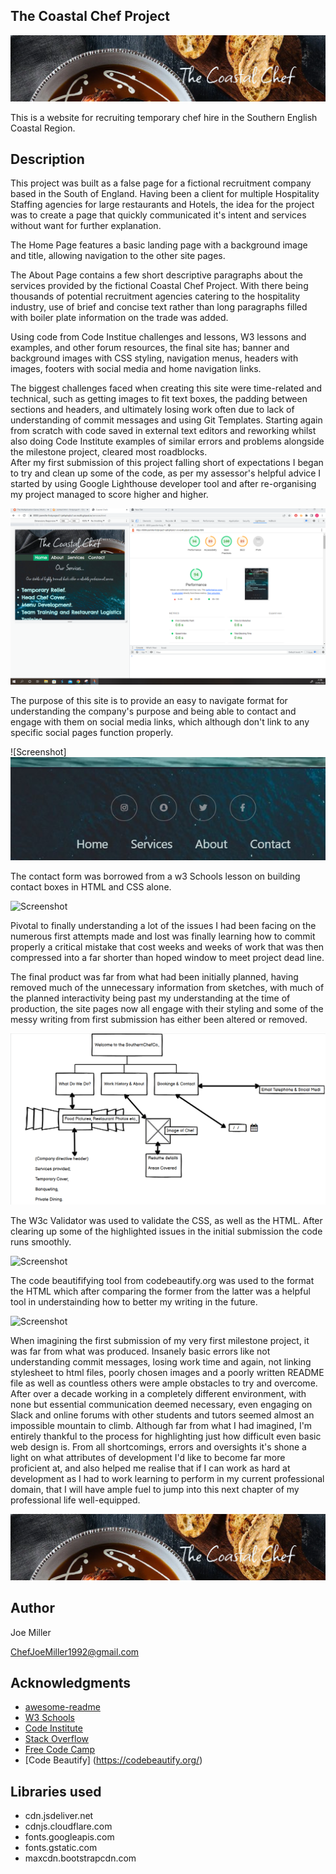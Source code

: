 ## The Coastal Chef Project

![Screenshot](coastal-chef-header-image.png)

This is a website for recruiting temporary chef hire in the Southern English Coastal Region.

## Description

This project was built as a false page for a fictional recruitment company based in the South of England. 
Having been a client for multiple Hospitality Staffing agencies for large restaurants and Hotels, the idea for the 
project was to create a page that quickly communicated it's intent and services without want for further explanation.

The Home Page features a basic landing page with a background image and title, allowing navigation
to the other site pages. 

The About Page contains a few short descriptive paragraphs about the services provided by the fictional Coastal Chef Project.
With there being thousands of potential recruitment agencies catering to the hospitality industry, use of brief and concise text 
rather than long paragraphs filled with boiler plate information on the trade was added. 

Using code from Code Institue challenges and lessons, W3 lessons and examples, and other forum resources, the final site has; 
banner and background images with CSS styling, navigation menus, headers with images, footers with social media and home navigation links.

The biggest challenges faced when creating this site were time-related and technical, such as getting images to fit text boxes, the padding between sections and headers, and ultimately losing work often due to lack of understanding of commit messages and using Git Templates. Starting again from scratch with code saved in external text editors and reworking whilst also doing Code Institute examples of similar errors and problems alongside the milestone project, cleared most roadblocks.  
After my first submission of this project falling short of expectations I began to try and clean up some of the code, as per my assessor's helpful advice I started by using Google Lighthouse developer tool and after re-organising my project managed to score higher and higher.

![Screenshot](light-house-screenshot-1.png)

The purpose of this site is to provide an easy to navigate format for understanding the company's purpose and being able to contact and engage with them on social media links, which although don't link to any specific social pages function properly. 

![Screenshot]<img src="social-link-screenshot.png" width="800" />

The contact form was borrowed from a w3 Schools lesson on building contact boxes in HTML and CSS alone. 

![Screenshot](firstproject1/contact-form-screenshot.png)

Pivotal to finally understanding a lot of the issues I had been facing on the numerous first attempts made and lost was finally learning how to commit properly a critical mistake that cost weeks and weeks of work that was then compressed into a far shorter than hoped window to meet project dead line. 

The final product was far from what had been initially planned, having removed much of the unnecessary information from sketches, with much of the planned interactivity being past my understanding at the time of production, the site pages now all engage with their styling and some of the messy writing from first submission has either been altered or removed. 

![Screenshot](wireframe-screenshot.png)

The W3c Validator was used to validate the CSS, as well as the HTML. After clearing up some of the highlighted issues in the initial submission the code runs smoothly.  

![Screenshot](../firstproject1/assets/images/w3c-validator-screenshot.png)

The code beautififying tool from codebeautify.org was used to the format the HTML which after comparing the former from the latter was a helpful tool in understainding how to better my writing in the future.

![Screenshot](../firstproject1/assets/images/html-formatter-screenshot.png)

When imagining the first submission of my very first milestone project, it was far from what was produced. Insanely basic errors like not understanding commit messages, losing work time and again, not linking stylesheet to html files, poorly chosen images and a poorly written README file as well as countless others were ample obstacles to try and overcome. After over a decade working in a completely different environment, with none but essential communication deemed necessary, even engaging on Slack and online forums with other students and tutors seemed almost an impossible mountain to climb. Although far from what I had imagined, I'm entirely thankful to the process for highlighting just how difficult even basic web design is. From all shortcomings, errors and oversights it's shone a light on what attributes of development I'd like to become far more proficient at, and also helped me realise that if I can work as hard at development as I had to work learning to perform in my current professional domain, that I will have ample fuel to jump into this next chapter of my professional life well-equipped.   

![Screenshot](coastal-chef-header-image.png)



## Author


Joe Miller  

ChefJoeMiller1992@gmail.com

## Acknowledgments

* [awesome-readme](https://github.com/matiassingers/awesome-readme)
* [W3 Schools](https://www.w3schools.com/css)
* [Code Institute](https://learn.codeinstitute.net/)
* [Stack Overflow](https://stackoverflow.com/questions)
* [Free Code Camp](https://www.freecodecamp.org/)
* [Code Beautify] (https://codebeautify.org/)


## Libraries used
* cdn.jsdeliver.net
* cdnjs.cloudflare.com
* fonts.googleapis.com
* fonts.gstatic.com
* maxcdn.bootstrapcdn.com
